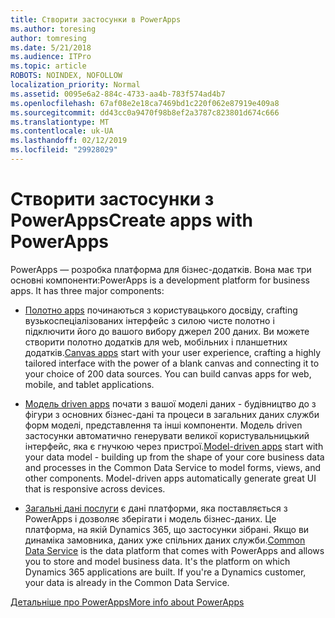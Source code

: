 ```yaml
---
title: Створити застосунки в PowerApps
ms.author: toresing
author: tomresing
ms.date: 5/21/2018
ms.audience: ITPro
ms.topic: article
ROBOTS: NOINDEX, NOFOLLOW
localization_priority: Normal
ms.assetid: 0095e6a2-884c-4733-aa4b-783f574ad4b7
ms.openlocfilehash: 67af08e2e18ca7469bd1c220f062e87919e409a8
ms.sourcegitcommit: dd43cc0a9470f98b8ef2a3787c823801d674c666
ms.translationtype: MT
ms.contentlocale: uk-UA
ms.lasthandoff: 02/12/2019
ms.locfileid: "29928029"
---
```

# <a name="create-apps-with-powerapps"></a><span data-ttu-id="5db6e-102">Створити застосунки з PowerApps</span><span class="sxs-lookup"><span data-stu-id="5db6e-102">Create apps with PowerApps</span></span>

<span data-ttu-id="5db6e-p101">PowerApps — розробка платформа для бізнес-додатків. Вона має три основні компоненти:</span><span class="sxs-lookup"><span data-stu-id="5db6e-p101">PowerApps is a development platform for business apps. It has three major components:</span></span> 
  
- <span data-ttu-id="5db6e-p102">[Полотно apps](https://go.microsoft.com/fwlink/?linkid=874495) починаються з користувацького досвіду, crafting вузькоспеціалізованих інтерфейс з силою чисте полотно і підключити його до вашого вибору джерел 200 даних. Ви можете створити полотно додатків для web, мобільних і планшетних додатків.</span><span class="sxs-lookup"><span data-stu-id="5db6e-p102">[Canvas apps](https://go.microsoft.com/fwlink/?linkid=874495) start with your user experience, crafting a highly tailored interface with the power of a blank canvas and connecting it to your choice of 200 data sources. You can build canvas apps for web, mobile, and tablet applications.</span></span> 
    
- <span data-ttu-id="5db6e-p103">[Модель driven apps](https://go.microsoft.com/fwlink/?linkid=874496) почати з вашої моделі даних - будівництво до з фігури з основних бізнес-дані та процеси в загальних даних служби форм моделі, представлення та інші компоненти. Модель driven застосунки автоматично генерувати великої користувальницький інтерфейс, яка є гнучкою через пристрої.</span><span class="sxs-lookup"><span data-stu-id="5db6e-p103">[Model-driven apps](https://go.microsoft.com/fwlink/?linkid=874496) start with your data model - building up from the shape of your core business data and processes in the Common Data Service to model forms, views, and other components. Model-driven apps automatically generate great UI that is responsive across devices.</span></span> 
    
- <span data-ttu-id="5db6e-p104">[Загальні дані послуги](https://go.microsoft.com/fwlink/?linkid=874497) є дані платформи, яка поставляється з PowerApps і дозволяє зберігати і модель бізнес-даних. Це платформа, на якій Dynamics 365, що застосунки зібрані. Якщо ви динаміка замовника, даних уже спільних даних служби.</span><span class="sxs-lookup"><span data-stu-id="5db6e-p104">[Common Data Service](https://go.microsoft.com/fwlink/?linkid=874497) is the data platform that comes with PowerApps and allows you to store and model business data. It's the platform on which Dynamics 365 applications are built. If you're a Dynamics customer, your data is already in the Common Data Service.</span></span> 
    
[<span data-ttu-id="5db6e-112">Детальніше про PowerApps</span><span class="sxs-lookup"><span data-stu-id="5db6e-112">More info about PowerApps</span></span>](https://go.microsoft.com/fwlink/?linkid=874498)
  

